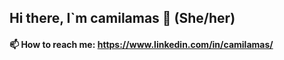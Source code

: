 ## Hi there, I`m camilamas 👋 (She/her) ##
#### 📫 How to reach me: https://www.linkedin.com/in/camilamas/ ####

